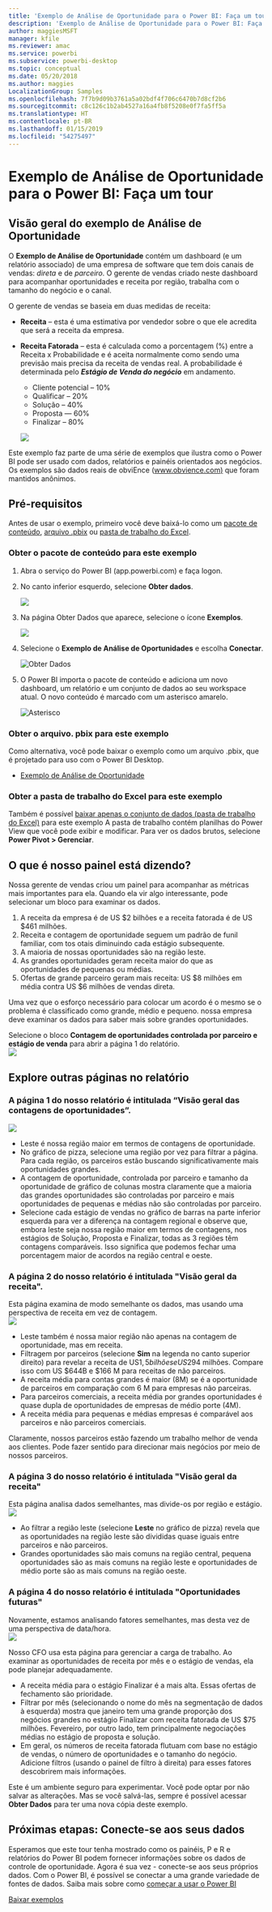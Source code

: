 ```yaml
---
title: 'Exemplo de Análise de Oportunidade para o Power BI: Faça um tour'
description: 'Exemplo de Análise de Oportunidade para o Power BI: Faça um tour'
author: maggiesMSFT
manager: kfile
ms.reviewer: amac
ms.service: powerbi
ms.subservice: powerbi-desktop
ms.topic: conceptual
ms.date: 05/20/2018
ms.author: maggies
LocalizationGroup: Samples
ms.openlocfilehash: 7f7b9d09b3761a5a02bdf4f706c6470b7d8cf2b6
ms.sourcegitcommit: c8c126c1b2ab4527a16a4fb8f5208e0f7fa5ff5a
ms.translationtype: HT
ms.contentlocale: pt-BR
ms.lasthandoff: 01/15/2019
ms.locfileid: "54275497"
---
```

# <a name="opportunity-analysis-sample-for-power-bi-take-a-tour"></a>Exemplo de Análise de Oportunidade para o Power BI: Faça um tour

## <a name="overview-of-the-opportunity-analysis-sample"></a>Visão geral do exemplo de Análise de Oportunidade
O **Exemplo de Análise de Oportunidade** contém um dashboard (e um relatório associado) de uma empresa de software que tem dois canais de vendas: *direta* e de *parceiro*. O gerente de vendas criado neste dashboard para acompanhar oportunidades e receita por região, trabalha com o tamanho do negócio e o canal.

O gerente de vendas se baseia em duas medidas de receita:

* **Receita** – esta é uma estimativa por vendedor sobre o que ele acredita que será a receita da empresa.
* **Receita Fatorada** – esta é calculada como a porcentagem (%) entre a Receita x Probabilidade e é aceita normalmente como sendo uma previsão mais precisa da receita de vendas real. A probabilidade é determinada pelo ***Estágio de Venda do negócio*** em andamento.
  * Cliente potencial – 10%  
  * Qualificar – 20%  
  * Solução – 40%  
  * Proposta — 60%  
  * Finalizar – 80%

  ![](media/sample-opportunity-analysis/opportunity1.png)

Este exemplo faz parte de uma série de exemplos que ilustra como o Power BI pode ser usado com dados, relatórios e painéis orientados aos negócios. Os exemplos são dados reais de obviEnce ([www.obvience.com)](http://www.obvience.com/) que foram mantidos anônimos.

## <a name="prerequisites"></a>Pré-requisitos

 Antes de usar o exemplo, primeiro você deve baixá-lo como um [pacote de conteúdo](https://docs.microsoft.com/power-bi/sample-opportunity-analysis#get-the-content-pack-for-this-sample), [arquivo .pbix](http://download.microsoft.com/download/9/1/5/915ABCFA-7125-4D85-A7BD-05645BD95BD8/Opportunity%20Analysis%20Sample%20PBIX.pbix) ou [pasta de trabalho do Excel](http://go.microsoft.com/fwlink/?LinkId=529782).

### <a name="get-the-content-pack-for-this-sample"></a>Obter o pacote de conteúdo para este exemplo

1. Abra o serviço do Power BI (app.powerbi.com) e faça logon.
2. No canto inferior esquerdo, selecione **Obter dados**.
   
    ![](media/sample-datasets/power-bi-get-data.png)
3. Na página Obter Dados que aparece, selecione o ícone **Exemplos**.
   
   ![](media/sample-datasets/power-bi-samples-icon.png)
4. Selecione o **Exemplo de Análise de Oportunidades** e escolha **Conectar**.  
  
   ![Obter Dados](media/sample-opportunity-analysis/opportunity-connect.png)
   
5. O Power BI importa o pacote de conteúdo e adiciona um novo dashboard, um relatório e um conjunto de dados ao seu workspace atual. O novo conteúdo é marcado com um asterisco amarelo. 
   
   ![Asterisco](media/sample-opportunity-analysis/opportunity-asterisk.png)
  
### <a name="get-the-pbix-file-for-this-sample"></a>Obter o arquivo. pbix para este exemplo

Como alternativa, você pode baixar o exemplo como um arquivo .pbix, que é projetado para uso com o Power BI Desktop. 

 * [Exemplo de Análise de Oportunidade](http://download.microsoft.com/download/9/1/5/915ABCFA-7125-4D85-A7BD-05645BD95BD8/Opportunity%20Analysis%20Sample%20PBIX.pbix)

### <a name="get-the-excel-workbook-for-this-sample"></a>Obter a pasta de trabalho do Excel para este exemplo
Também é possível [baixar apenas o conjunto de dados (pasta de trabalho do Excel)](http://go.microsoft.com/fwlink/?LinkId=529782) para este exemplo A pasta de trabalho contém planilhas do Power View que você pode exibir e modificar. Para ver os dados brutos, selecione **Power Pivot > Gerenciar**.


## <a name="what-is-our-dashboard-telling-us"></a>O que é nosso painel está dizendo?
Nossa gerente de vendas criou um painel para acompanhar as métricas mais importantes para ela. Quando ela vir algo interessante, pode selecionar um bloco para examinar os dados.

1. A receita da empresa é de US $2 bilhões e a receita fatorada é de US $461 milhões.
2. Receita e contagem de oportunidade seguem um padrão de funil familiar, com tos otais diminuindo cada estágio subsequente.
3. A maioria de nossas oportunidades são na região leste.
4. As grandes oportunidades geram receita maior do que as oportunidades de pequenas ou médias.
5. Ofertas de grande parceiro geram mais receita: US $8 milhões em média contra US $6 milhões de vendas direta.

Uma vez que o esforço necessário para colocar um acordo é o mesmo se o problema é classificado como grande, médio e pequeno. nossa empresa deve examinar os dados para saber mais sobre grandes oportunidades.

Selecione o bloco **Contagem de oportunidades controlada por parceiro e estágio de venda** para abrir a página 1 do relatório.  
![](media/sample-opportunity-analysis/opportunity2.png)

## <a name="explore-the-pages-in-the-report"></a>Explore outras páginas no relatório
### <a name="page-1-of-our-report-is-titled-opportunity-count-overview"></a>A página 1 do nosso relatório é intitulada “Visão geral das contagens de oportunidades”.
![](media/sample-opportunity-analysis/opportunity3.png)

* Leste é nossa região maior em termos de contagens de oportunidade.  
* No gráfico de pizza, selecione uma região por vez para filtrar a página. Para cada região, os parceiros estão buscando significativamente mais oportunidades grandes.   
* A contagem de oportunidade, controlada por parceiro e tamanho da oportunidade de gráfico de colunas mostra claramente que a maioria das grandes oportunidades são controladas por parceiro e mais oportunidades de pequenas e médias não são controladas por parceiro.
* Selecione cada estágio de vendas no gráfico de barras na parte inferior esquerda para ver a diferença na contagem regional e observe que, embora leste seja nossa região maior em termos de contagens, nos estágios de Solução, Proposta e Finalizar, todas as 3 regiões têm contagens comparáveis. Isso significa que podemos fechar uma porcentagem maior de acordos na região central e oeste.

### <a name="page-2-of-our-report-is-titled-revenue-overview"></a>A página 2 do nosso relatório é intitulada "Visão geral da receita".
Esta página examina de modo semelhante os dados, mas usando uma perspectiva de receita em vez de contagem.  
![](media/sample-opportunity-analysis/opportunity4.png)

* Leste também é nossa maior região não apenas na contagem de oportunidade, mas em receita.  
* Filtragem por parceiros (selecione **Sim** na legenda no canto superior direito) para revelar a receita de US$1,5 bilhões e US$294 milhões. Compare isso com US $644B e $166 M para receitas de não parceiros.  
* A receita média para contas grandes é maior (8M) se é a oportunidade de parceiros em comparação com 6 M para empresas não parceiras.  
* Para parceiros comerciais, a receita média por grandes oportunidades é quase dupla de oportunidades de empresas de médio porte (4M).  
* A receita média para pequenas e médias empresas é comparável aos parceiros e não parceiros comerciais.   

Claramente, nossos parceiros estão fazendo um trabalho melhor de venda aos clientes.  Pode fazer sentido para direcionar mais negócios por meio de nossos parceiros.

### <a name="page-3-of-our-report-is-titled-region-stage-counts"></a>A página 3 do nosso relatório é intitulada "Visão geral da receita"
Esta página analisa dados semelhantes, mas divide-os por região e estágio.  
![](media/sample-opportunity-analysis/opportunity5.png)

* Ao filtrar a região leste (selecione **Leste** no gráfico de pizza) revela que as oportunidades na região leste são divididas quase iguais entre parceiros e não parceiros.
* Grandes oportunidades são mais comuns na região central, pequena oportunidades são as mais comuns na região leste e oportunidades de médio porte são as mais comuns na região oeste.

### <a name="page-4-of-our-report-is-titled-upcoming-opportunities"></a>A página 4 do nosso relatório é intitulada "Oportunidades futuras"
Novamente, estamos analisando fatores semelhantes, mas desta vez de uma perspectiva de data/hora.  
![](media/sample-opportunity-analysis/opportunity6.png)

Nosso CFO usa esta página para gerenciar a carga de trabalho. Ao examinar as oportunidades de receita por mês e o estágio de vendas, ela pode planejar adequadamente.

* A receita média para o estágio Finalizar é a mais alta. Essas ofertas de fechamento são prioridade.
* Filtrar por mês (selecionando o nome do mês na segmentação de dados à esquerda) mostra que janeiro tem uma grande proporção dos negócios grandes no estágio Finalizar com receita fatorada de US $75 milhões. Fevereiro, por outro lado, tem principalmente negociações médias no estágio de proposta e solução.
* Em geral, os números de receita fatorada flutuam com base no estágio de vendas, o número de oportunidades e o tamanho do negócio. Adicione filtros (usando o painel de filtro à direita) para esses fatores descobrirem mais informações.

Este é um ambiente seguro para experimentar. Você pode optar por não salvar as alterações. Mas se você salvá-las, sempre é possível acessar **Obter Dados** para ter uma nova cópia deste exemplo.

## <a name="next-steps-connect-to-your-data"></a>Próximas etapas: Conecte-se aos seus dados
Esperamos que este tour tenha mostrado como os painéis, P e R e relatórios do Power BI podem fornecer informações sobre os dados de controle de oportunidade. Agora é sua vez - conecte-se aos seus próprios dados. Com o Power BI, é possível se conectar a uma grande variedade de fontes de dados. Saiba mais sobre como [começar a usar o Power BI](service-get-started.md)

[Baixar exemplos](sample-datasets.md)  
